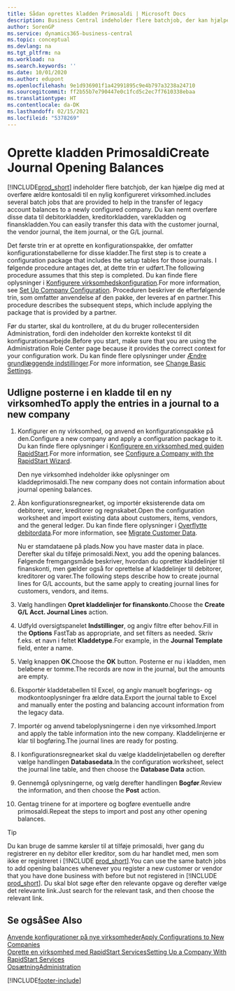 ```yaml
---
title: Sådan oprettes kladden Primosaldi | Microsoft Docs
description: Business Central indeholder flere batchjob, der kan hjælpe dig med at overføre ældre kontosaldi til en nylig konfigureret virksomhed. Du kan nemt overføre disse data med posteringer.
author: SorenGP
ms.service: dynamics365-business-central
ms.topic: conceptual
ms.devlang: na
ms.tgt_pltfrm: na
ms.workload: na
ms.search.keywords: ''
ms.date: 10/01/2020
ms.author: edupont
ms.openlocfilehash: 9e1d936901f1a42991895c9e4b797a3238a24710
ms.sourcegitcommit: ff2b55b7e790447e0c1fcd5c2ec7f7610338ebaa
ms.translationtype: HT
ms.contentlocale: da-DK
ms.lasthandoff: 02/15/2021
ms.locfileid: "5378269"
---
```

# <a name="create-journal-opening-balances"></a><span data-ttu-id="8a672-104">Oprette kladden Primosaldi</span><span class="sxs-lookup"><span data-stu-id="8a672-104">Create Journal Opening Balances</span></span>

[!INCLUDE[prod_short](includes/prod_short.md)] <span data-ttu-id="8a672-105">indeholder flere batchjob, der kan hjælpe dig med at overføre ældre kontosaldi til en nylig konfigureret virksomhed.</span><span class="sxs-lookup"><span data-stu-id="8a672-105">includes several batch jobs that are provided to help in the transfer of legacy account balances to a newly configured company.</span></span> <span data-ttu-id="8a672-106">Du kan nemt overføre disse data til debitorkladden, kreditorkladden, varekladden og finanskladden.</span><span class="sxs-lookup"><span data-stu-id="8a672-106">You can easily transfer this data with the customer journal, the vendor journal, the item journal, or the G/L journal.</span></span>

<span data-ttu-id="8a672-107">Det første trin er at oprette en konfigurationspakke, der omfatter konfigurationstabellerne for disse kladder.</span><span class="sxs-lookup"><span data-stu-id="8a672-107">The first step is to create a configuration package that includes the setup tables for those journals.</span></span> <span data-ttu-id="8a672-108">I følgende procedure antages det, at dette trin er udført.</span><span class="sxs-lookup"><span data-stu-id="8a672-108">The following procedure assumes that this step is completed.</span></span> <span data-ttu-id="8a672-109">Du kan finde flere oplysninger i [Konfigurere virksomhedskonfiguration](admin-set-up-company-configuration.md).</span><span class="sxs-lookup"><span data-stu-id="8a672-109">For more information, see [Set Up Company Configuration](admin-set-up-company-configuration.md).</span></span> <span data-ttu-id="8a672-110">Proceduren beskriver de efterfølgende trin, som omfatter anvendelse af den pakke, der leveres af en partner.</span><span class="sxs-lookup"><span data-stu-id="8a672-110">This procedure describes the subsequent steps, which include applying the package that is provided by a partner.</span></span>  

<span data-ttu-id="8a672-111">Før du starter, skal du kontrollere, at du du bruger rollecentersiden Administration, fordi den indeholder den korrekte kontekst til dit konfigurationsarbejde.</span><span class="sxs-lookup"><span data-stu-id="8a672-111">Before you start, make sure that you are using the Administration Role Center page because it provides the correct context for your configuration work.</span></span> <span data-ttu-id="8a672-112">Du kan finde flere oplysninger under [Ændre grundlæggende indstillinger](ui-change-basic-settings.md).</span><span class="sxs-lookup"><span data-stu-id="8a672-112">For more information, see [Change Basic Settings](ui-change-basic-settings.md).</span></span>

## <a name="to-apply-the-entries-in-a-journal-to-a-new-company"></a><span data-ttu-id="8a672-113">Udligne posterne i en kladde til en ny virksomhed</span><span class="sxs-lookup"><span data-stu-id="8a672-113">To apply the entries in a journal to a new company</span></span>

1. <span data-ttu-id="8a672-114">Konfigurer en ny virksomhed, og anvend en konfigurationspakke på den.</span><span class="sxs-lookup"><span data-stu-id="8a672-114">Configure a new company and apply a configuration package to it.</span></span> <span data-ttu-id="8a672-115">Du kan finde flere oplysninger i [Konfigurere en virksomhed med guiden RapidStart](admin-how-to-configure-a-company-with-the-rapidstart-wizard.md).</span><span class="sxs-lookup"><span data-stu-id="8a672-115">For more information, see [Configure a Company with the RapidStart Wizard](admin-how-to-configure-a-company-with-the-rapidstart-wizard.md).</span></span>  

    <span data-ttu-id="8a672-116">Den nye virksomhed indeholder ikke oplysninger om kladdeprimosaldi.</span><span class="sxs-lookup"><span data-stu-id="8a672-116">The new company does not contain information about journal opening balances.</span></span>  

2. <span data-ttu-id="8a672-117">Åbn konfigurationsregnearket, og importér eksisterende data om debitorer, varer, kreditorer og regnskabet.</span><span class="sxs-lookup"><span data-stu-id="8a672-117">Open the configuration worksheet and import existing data about customers, items, vendors, and the general ledger.</span></span> <span data-ttu-id="8a672-118">Du kan finde flere oplysninger i [Overflytte debitordata](admin-migrate-customer-data.md).</span><span class="sxs-lookup"><span data-stu-id="8a672-118">For more information, see [Migrate Customer Data](admin-migrate-customer-data.md).</span></span>  

    <span data-ttu-id="8a672-119">Nu er stamdataene på plads.</span><span class="sxs-lookup"><span data-stu-id="8a672-119">Now you have master data in place.</span></span> <span data-ttu-id="8a672-120">Derefter skal du tilføje primosaldi.</span><span class="sxs-lookup"><span data-stu-id="8a672-120">Next, you add the opening balances.</span></span> <span data-ttu-id="8a672-121">Følgende fremgangsmåde beskriver, hvordan du opretter kladdelinjer til finanskonti, men gælder også for oprettelse af kladdelinjer til debitorer, kreditorer og varer.</span><span class="sxs-lookup"><span data-stu-id="8a672-121">The following steps describe how to create journal lines for G/L accounts, but the same apply to creating journal lines for customers, vendors, and items.</span></span>  
3. <span data-ttu-id="8a672-122">Vælg handlingen **Opret kladdelinjer for finanskonto**.</span><span class="sxs-lookup"><span data-stu-id="8a672-122">Choose the **Create G/L Acct. Journal Lines** action.</span></span>  
4. <span data-ttu-id="8a672-123">Udfyld oversigtspanelet **Indstillinger**, og angiv filtre efter behov.</span><span class="sxs-lookup"><span data-stu-id="8a672-123">Fill in the **Options** FastTab as appropriate, and set filters as needed.</span></span> <span data-ttu-id="8a672-124">Skriv f.eks. et navn i feltet **Kladdetype**.</span><span class="sxs-lookup"><span data-stu-id="8a672-124">For example, in the **Journal Template** field, enter a name.</span></span>  
5. <span data-ttu-id="8a672-125">Vælg knappen **OK**.</span><span class="sxs-lookup"><span data-stu-id="8a672-125">Choose the **OK** button.</span></span> <span data-ttu-id="8a672-126">Posterne er nu i kladden, men beløbene er tomme.</span><span class="sxs-lookup"><span data-stu-id="8a672-126">The records are now in the journal, but the amounts are empty.</span></span>  
6. <span data-ttu-id="8a672-127">Eksportér kladdetabellen til Excel, og angiv manuelt bogførings- og modkontooplysninger fra ældre data.</span><span class="sxs-lookup"><span data-stu-id="8a672-127">Export the journal table to Excel and manually enter the posting and balancing account information from the legacy data.</span></span>
7. <span data-ttu-id="8a672-128">Importér og anvend tabeloplysningerne i den nye virksomhed.</span><span class="sxs-lookup"><span data-stu-id="8a672-128">Import and apply the table information into the new company.</span></span> <span data-ttu-id="8a672-129">Kladdelinjerne er klar til bogføring.</span><span class="sxs-lookup"><span data-stu-id="8a672-129">The journal lines are ready for posting.</span></span>  
8. <span data-ttu-id="8a672-130">I konfigurationsregnearket skal du vælge kladdelinjetabellen og derefter vælge handlingen **Databasedata**.</span><span class="sxs-lookup"><span data-stu-id="8a672-130">In the configuration worksheet, select the journal line table, and then choose the **Database Data** action.</span></span>  
9. <span data-ttu-id="8a672-131">Gennemgå oplysningerne, og vælg derefter handlingen **Bogfør**.</span><span class="sxs-lookup"><span data-stu-id="8a672-131">Review the information, and then choose the **Post** action.</span></span>  
10. <span data-ttu-id="8a672-132">Gentag trinene for at importere og bogføre eventuelle andre primosaldi.</span><span class="sxs-lookup"><span data-stu-id="8a672-132">Repeat the steps to import and post any other opening balances.</span></span>  

> [!TIP]
> <span data-ttu-id="8a672-133">Du kan bruge de samme kørsler til at tilføje primosaldi, hver gang du registrerer en ny debitor eller kreditor, som du har handlet med, men som ikke er registreret i [!INCLUDE [prod_short](includes/prod_short.md)].</span><span class="sxs-lookup"><span data-stu-id="8a672-133">You can use the same batch jobs to add opening balances whenever you register a new customer or vendor that you have done business with before but not registered in [!INCLUDE [prod_short](includes/prod_short.md)].</span></span> <span data-ttu-id="8a672-134">Du skal blot søge efter den relevante opgave og derefter vælge det relevante link.</span><span class="sxs-lookup"><span data-stu-id="8a672-134">Just search for the relevant task, and then choose the relevant link.</span></span>

## <a name="see-also"></a><span data-ttu-id="8a672-135">Se også</span><span class="sxs-lookup"><span data-stu-id="8a672-135">See Also</span></span>

[<span data-ttu-id="8a672-136">Anvende konfigurationer på nye virksomheder</span><span class="sxs-lookup"><span data-stu-id="8a672-136">Apply Configurations to New Companies</span></span>](admin-apply-configuration-to-new-companies.md)  
[<span data-ttu-id="8a672-137">Oprette en virksomhed med RapidStart Services</span><span class="sxs-lookup"><span data-stu-id="8a672-137">Setting Up a Company With RapidStart Services</span></span>](admin-set-up-a-company-with-rapidstart.md)  
[<span data-ttu-id="8a672-138">Opsætning</span><span class="sxs-lookup"><span data-stu-id="8a672-138">Administration</span></span>](admin-setup-and-administration.md)  


[!INCLUDE[footer-include](includes/footer-banner.md)]
